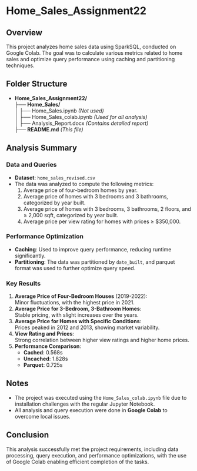 # Home_Sales_Assignment22

## Overview
This project analyzes home sales data using SparkSQL, conducted on Google Colab. The goal was to calculate various metrics related to home sales and optimize query performance using caching and partitioning techniques.

## Folder Structure
- **Home_Sales_Assignment22/**  
  ├── **Home_Sales/**  
  │   ├── Home_Sales.ipynb *(Not used)*  
  │   ├── Home_Sales_colab.ipynb *(Used for all analysis)*  
  │   ├── Analysis_Report.docx *(Contains detailed report)*  
  ├── **README.md** *(This file)*  

## Analysis Summary
### Data and Queries
- **Dataset**: `home_sales_revised.csv`
- The data was analyzed to compute the following metrics:
  1. Average price of four-bedroom homes by year.
  2. Average price of homes with 3 bedrooms and 3 bathrooms, categorized by year built.
  3. Average price of homes with 3 bedrooms, 3 bathrooms, 2 floors, and ≥ 2,000 sqft, categorized by year built.
  4. Average price per view rating for homes with prices ≥ $350,000.

### Performance Optimization
- **Caching**: Used to improve query performance, reducing runtime significantly.
- **Partitioning**: The data was partitioned by `date_built`, and parquet format was used to further optimize query speed.
  
### Key Results
1. **Average Price of Four-Bedroom Houses** (2019-2022):  
   Minor fluctuations, with the highest price in 2021.
2. **Average Price for 3-Bedroom, 3-Bathroom Homes**:  
   Stable pricing, with slight increases over the years.
3. **Average Price for Homes with Specific Conditions**:  
   Prices peaked in 2012 and 2013, showing market variability.
4. **View Rating and Prices**:  
   Strong correlation between higher view ratings and higher home prices.
5. **Performance Comparison**:  
   - **Cached**: 0.568s  
   - **Uncached**: 1.828s  
   - **Parquet**: 0.725s  

## Notes
- The project was executed using the `Home_Sales_colab.ipynb` file due to installation challenges with the regular Jupyter Notebook.
- All analysis and query execution were done in **Google Colab** to overcome local issues.
  
## Conclusion
This analysis successfully met the project requirements, including data processing, query execution, and performance optimizations, with the use of Google Colab enabling efficient completion of the tasks.
